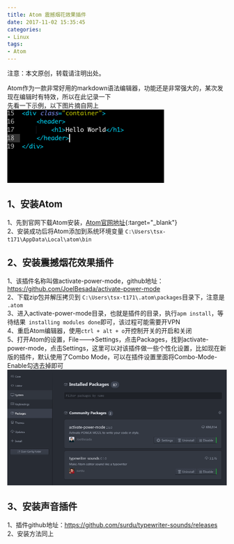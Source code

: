 ```yaml
---
title: Atom 震撼烟花效果插件
date: 2017-11-02 15:35:45
categories:
- Linux
tags:
- Atom
---
```


注意：本文原创，转载请注明出处。

Atom作为一款非常好用的markdown语法编辑器，功能还是非常强大的，某次发现在编辑时有特效，所以在此记录一下  
先看一下示例，以下图片摘自网上
![plot of chunk atom_plugin1](/images/atom_plugin1.jpg)
<!-- more -->

## 1、安装Atom
1、先到官网下载Atom安装，[Atom官网地址](https://atom.io/ "Atom官网"){:target="_blank"}  
2、安装成功后将Atom添加到系统环境变量 `C:\Users\tsx-t171\AppData\Local\atom\bin`

## 2、安装震撼烟花效果插件
1、该插件名称叫做activate-power-mode，github地址：<https://github.com/JoelBesada/activate-power-mode>  
2、下载zip包并解压拷贝到 `C:\Users\tsx-t171\.atom\packages`目录下，注意是 `.atom`  
3、进入activate-power-mode目录，也就是插件的目录，执行`apm install`，等待结果` installing modules done`即可，该过程可能需要开VPN  
4、重启Atom编辑器，使用`ctrl + alt + o`开控制开关的开启和关闭  
5、打开Atom的设置，File--->Settings，点击Packages，找到activate-power-mode，点击Settings，这里可以对该插件做一些个性化设置，比如现在新版的插件，默认使用了Combo Mode，可以在插件设置里面将Combo-Mode-Enable勾选去掉即可
![plot of chunk atom_plugin2](/images/atom_plugin2.png)

## 3、安装声音插件
1、插件github地址：<https://github.com/surdu/typewriter-sounds/releases>  
2、安装方法同上
